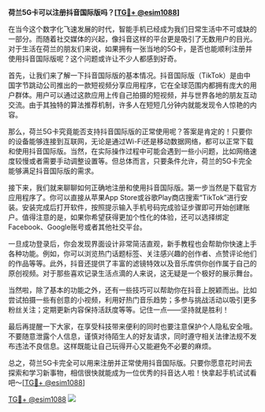 **荷兰5G卡可以注册抖音国际版吗？[[TG💪+ @esim1088](https://t.me/s/esim1088)]**

在当今这个数字化飞速发展的时代，智能手机已经成为我们日常生活中不可或缺的一部分。而随着社交媒体的兴起，像抖音这样的平台更是吸引了无数用户的目光。对于生活在荷兰的朋友们来说，如果拥有一张当地的5G卡，是否也能顺利注册并使用抖音国际版呢？这个问题或许让不少人都感到好奇。

首先，让我们来了解一下抖音国际版的基本情况。抖音国际版（TikTok）是由中国字节跳动公司推出的一款短视频分享应用程序，它在全球范围内都拥有庞大的用户群体。用户可以通过这款应用上传自己拍摄的短视频，并与世界各地的朋友互动交流。由于其独特的算法推荐机制，许多人在短短几分钟内就能发现令人惊艳的内容。

那么，荷兰5G卡究竟能否支持抖音国际版的正常使用呢？答案是肯定的！只要你的设备能够连接到互联网，无论是通过Wi-Fi还是移动数据网络，都可以正常下载和使用抖音国际版。当然，在实际操作过程中可能会遇到一些小问题，比如网络速度较慢或者需要手动调整设置等。但总体而言，只要条件允许，荷兰的5G卡完全能够满足抖音国际版的需求。

接下来，我们就来聊聊如何正确地注册和使用抖音国际版。第一步当然是下载官方应用程序了。你可以直接从苹果App Store或谷歌Play商店搜索“TikTok”进行安装。安装完成后打开软件，按照提示输入手机号码完成验证步骤即可开始创建账户。值得注意的是，如果你希望获得更加个性化的体验，还可以选择绑定Facebook、Google账号或者其他社交平台。

一旦成功登录后，你会发现界面设计非常简洁直观，新手教程也会帮助你快速上手各种功能。例如，你可以浏览热门话题标签、关注感兴趣的创作者、点赞评论他们的作品等等。此外，抖音还提供了丰富的滤镜特效以及音乐库供你创作属于自己的原创视频。对于那些喜欢记录生活点滴的人来说，这无疑是一个极好的展示舞台。

当然啦，除了基本的功能之外，还有一些技巧可以帮助你在抖音上脱颖而出。比如尝试拍摄一些有创意的小视频，利用好热门音乐趋势；多参与挑战活动以吸引更多粉丝关注；定期更新内容保持活跃度等等。记住一点——坚持就是胜利！

最后再提醒一下大家，在享受科技带来便利的同时也要注意保护个人隐私安全哦。不要随意泄露个人信息，谨慎对待陌生人的好友请求，同时遵守相关法律法规不发布违法不良信息。这样既能让自己玩得开心又能避免不必要的麻烦。

总之，荷兰5G卡完全可以用来注册并正常使用抖音国际版。只要你愿意花时间去探索和学习新事物，相信很快就能成为一位优秀的抖音达人啦！快拿起手机试试看吧～[[TG💪+ @esim1088](https://t.me/s/esim1088)]

[TG💪+ @esim1088](https://t.me/s/esim1088) ![](https://i.postimg.cc/4NQfJmqS/Snipaste-2025-05-13-00-14-12.png)